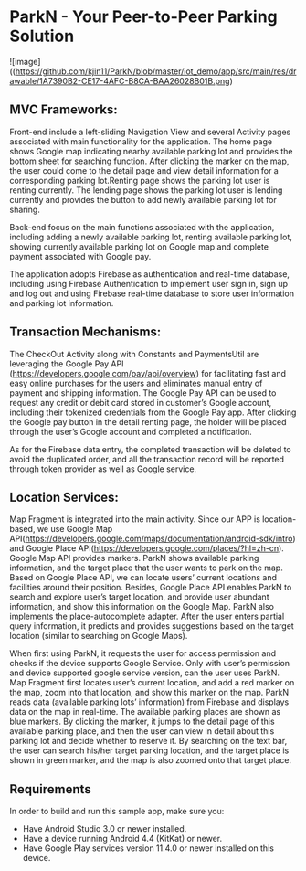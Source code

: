 # ParkN - Your Peer-to-Peer Parking Solution 

![image]((https://github.com/kjin11/ParkN/blob/master/iot_demo/app/src/main/res/drawable/1A7390B2-CE17-4AFC-B8CA-BAA26028B01B.png)

## MVC Frameworks:

Front-end include a left-sliding Navigation View and several Activity pages associated with main functionality for the application. The home page shows Google map indicating nearby available parking lot and provides the bottom sheet for searching function. After clicking the marker on the map, the user could come to the detail page and view detail information for a corresponding parking lot.Renting page shows the parking lot user is renting currently. The lending page shows the parking lot user is lending currently and provides the button to add newly available parking lot for sharing.

Back-end focus on the main functions associated with the application, including adding a newly available parking lot, renting available parking lot, showing currently available parking lot on Google map and complete payment associated with Google pay.

The application adopts Firebase as authentication and real-time database, including using Firebase Authentication to implement user sign in, sign up and log out and using Firebase real-time database to store user information and parking lot information.


## Transaction Mechanisms:

The CheckOut Activity along with Constants and PaymentsUtil are leveraging the Google Pay API (https://developers.google.com/pay/api/overview) for facilitating fast and easy online purchases for the users and eliminates manual entry of payment and shipping information. 
The Google Pay API can be used to request any credit or debit card stored in customer’s Google account, including their tokenized credentials from the Google Pay app. After clicking the Google pay button in the detail renting page, the holder will be placed through the user’s Google account and completed a notification.

As for the Firebase data entry, the completed transaction will be deleted to avoid the duplicated order, and all the transaction record will be reported through token provider as well as Google service.


## Location Services:

Map Fragment is integrated into the main activity. Since our APP is location-based, we use Google Map API(https://developers.google.com/maps/documentation/android-sdk/intro) and Google Place API(https://developers.google.com/places/?hl=zh-cn). Google Map API provides markers. ParkN shows available parking information, and the target place that the user wants to park on the map. Based on Google Place API, we can locate users’ current locations and facilities around their position. Besides, Google Place API enables ParkN to search and explore user’s target location, and provide user abundant information, and show this information on the Google Map. ParkN also implements the place-autocomplete adapter. After the user enters partial query information, it predicts and provides suggestions based on the target location (similar to searching on Google Maps). 

When first using ParkN, it requests the user for access permission and checks if the device supports Google Service. Only with user’s permission and device supported google service version, can the user uses ParkN. Map Fragment first locates user’s current location, and add a red marker on the map, zoom into that location, and show this marker on the map. ParkN reads data (available parking lots’ information) from Firebase and displays data on the map in real-time. The available parking places are shown as blue markers. By clicking the marker, it jumps to the detail page of this available parking place, and then the user can view in detail about this parking lot and decide whether to reserve it. By searching on the text bar, the user can search his/her target parking location, and the target place is shown in green marker, and the map is also zoomed onto that target place.


## Requirements

In order to build and run this sample app, make sure you:
- Have Android Studio 3.0 or newer installed.
- Have a device running Android 4.4 (KitKat) or newer.
- Have Google Play services version 11.4.0 or newer installed on this device.

